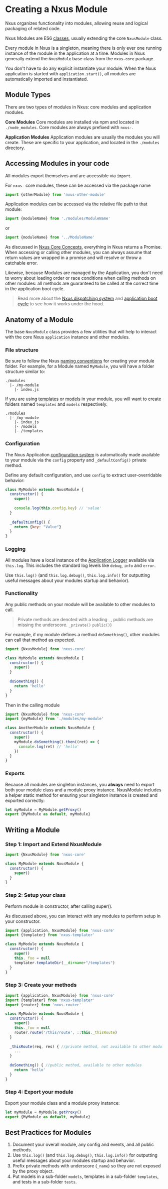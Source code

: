 # Creating a Nxus Module

Nxus organizes functionality into modules, allowing reuse and logical packaging of related code.

Nxus Modules are ES6 [classes](https://developer.mozilla.org/en-US/docs/Web/JavaScript/Reference/Classes), usually extending the core `NxusModule` class.

Every module in Nxus is a singleton, meaning there is only ever one running instance of the module in the application at a time.  Modules in Nxus generally extend the `NxusModule` base class from the `nxus-core` package.

You don't have to do any explicit instantiate your module. When the Nxus application is started with `application.start()`, all modules are automatically imported and instantiated.

## Module Types
There are two types of modules in Nxus: core modules and application modules.

**Core Modules**
Core modules are installed via npm and located in `./node_modules`. Core modules are always prefixed with `nxus-`.

**Application Modules**
Application modules are usually the modules you will create.  These are specific to your application, and located in the `./modules` directory.

## Accessing Modules in your code

All modules export themselves and are accessible via `import`.

For `nxus-` core modules, these can be accessed via the package name

```javascript
import {otherModule} from 'nxus-other-module'
```

Application modules can be accessed via the relative file path to that module:

```javascript
import {moduleName} from './modules/ModuleName'
```

or 

```javascript
import {moduleName} from '../ModuleName'
```

As discussed in [Nxus Core Concepts](), everything in Nxus returns a Promise.  When accessing or calling other modules, you can always assume that return values are wrapped in a promise and will resolve or throw a catchable error.

Likewise, because Modules are managed by the Application, you don't need to worry about loading order or race conditions when calling methods on other modules: all methods are guaranteed to be called at the correct time in the application boot cycle.

> Read more about the [Nxus dispatching system]() and [application boot cycle]() to see how it works under the hood.

## Anatomy of a Module
The base `NxusModule` class provides a few utilities that will help to interact with the core Nxus `application` instance and other modules.

### File structure

Be sure to follow the Nxus [naming conventions]() for creating your module folder.  For example, for a Module named `MyModule`, you will have a folder structure similar to:

```
./modules
  |- /my-module
    |- index.js
```

If you are using [templates]() or [models]() in your module, you will want to create folders named `templates` and `models` respectively.

```
./modules
  |- /my-module
    |- index.js
    |- /models
    |- /templates
```

### Configuration
The Nxus Application [configuration system]() is automatically made available to your module via the `config` property and `_defaultConfig()` private method.

Define any default configuration, and use `config` to extract user-overridable behavior:

```javascript
class MyModule extends NxusModule {
  constructor() {
    super()
    
    console.log(this.config.key) // 'value'
  }
  
  _defaultConfig() {
    return {key: "Value"}
  }
}
```

### Logging

All modules have a local instance of the [Application Logger]() available via `this.log`. This includes the standard log levels like `debug`, `info` and `error`.

Use `this.log()` (and `this.log.debug()`, `this.log.info()` for outputting useful messages about your modules startup and behavior).

### Functionality

Any public methods on your module will be available to other modules to call.

> Private methods are denoted with a leading `_`, public methods are missing the underscore. `_private()` `public()`)

For example, if my module defines a method `doSomething()`, other modules can call that method as expected.

```javascript
import {NxusModule} from 'nxus-core'

class MyModule extends NxusModule {
  constructor() {
    super()
  }
  
  doSomething() {
    return 'hello'
  }
}
```

Then in the calling module

```javascript
import {NxusModule} from 'nxus-core'
import {myModule} from './modules/my-module'

class AnotherModule extends NxusModule {
  constructor() {
    super()
    myModule.doSomething().then((ret) => {
      console.log(ret) // 'hello'
    })
  }
}
```

### Exports

Because all modules are singleton instances, you **always** need to export both your module class and a module proxy instance. NxusModule includes a helper static method for ensuring your singleton instance is created and exported correctly:

```javascript
let myModule = MyModule.getProxy()
export {MyModule as default, myModule}
```

## Writing a Module

### Step 1: Import and Extend NxusModule
```javascript
import {NxusModule} from 'nxus-core'

class MyModule extends NxusModule {
  constructor() {
    super()
  }
}
```

### Step 2: Setup your class

Perform module in constructor, after calling super(). 

As discussed above, you can interact with any modules to perform setup in your constructor.

```javascript
import {application, NxusModule} from 'nxus-core'
import {templater} from 'nxus-templater'

class MyModule extends NxusModule {
  constructor() {
    super()
    this._foo = null
    templater.templateDir(__dirname+"/templates")
  }
}
```

### Step 3: Create your methods

```javascript
import {application, NxusModule} from 'nxus-core'
import {templater} from 'nxus-templater'
import {router} from 'nxus-router'

class MyModule extends NxusModule {
  constructor() {
    super()
    this._foo = null
    router.route('/this/route', ::this._thisRoute)
  }
  
  _thisRoute(req, res) { //private method, not available to other modules
    ...
  }
  
  doSomething() { //public method, available to other modules
    return 'hello'
  }
}
```


### Step 4: Export your module

Export your module class and a module proxy instance:
```javascript
let myModule = MyModule.getProxy()
export {MyModule as default, myModule}
```

## Best Practices for Modules

1. Document your overall module, any config and events, and all public methods.
2. Use `this.log()` (and `this.log.debug()`, `this.log.info()` for outputting useful messages about your modules startup and behavior.
2. Prefix private methods with underscore (`_name`) so they are not exposed by the proxy object.
3. Put models in a sub-folder `models`, templates in a sub-folder `templates`, and tests in a sub-folder `tests`.